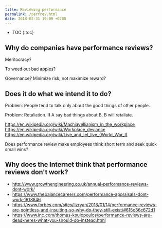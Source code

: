 ```yaml
---
title: Reviewing performance
permalink: /perfrev.html
date: 2018-08-31 19:09 +0700
---
```


- TOC
{:toc}

## Why do companies have performance reviews?

Meritocracy?

To weed out bad apples?

Governance?
Minimize risk, not maximize reward?

## Does it do what we intend it to do?

Problem: People tend to talk only about the good things of other people.

Problem: Retaliation.
If A say bad things about B, B will retaliate.

https://en.wikipedia.org/wiki/Machiavellianism_in_the_workplace
https://en.wikipedia.org/wiki/Workplace_deviance
https://en.wikipedia.org/wiki/Live_and_let_live_(World_War_I)

Does performance review make employees think short term and seek quick small wins?

## Why does the Internet think that performance reviews don't work?

- http://www.growthengineering.co.uk/annual-performance-reviews-dont-work/
- https://www.thebalancecareers.com/performance-appraisals-dont-work-1918846
- https://www.forbes.com/sites/lizryan/2018/01/14/performance-reviews-are-pointless-and-insulting-so-why-do-they-still-exist/#615c36c672d1
- https://www.inc.com/thomas-koulopoulos/performance-reviews-are-dead-heres-what-you-should-do-instead.html
